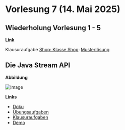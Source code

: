 # Vorlesung 7 (14. Mai 2025)

## Wiederholung Vorlesung 1 - 5

**Link**

Klausuraufgabe [Shop: Klasse Shop](https://jappuccini.github.io/java-docs/production/exam-exercises/exam-exercises-java2/class-diagrams/shop): [Musterlösung](https://github.com/appenmaier/java_wwibe224/blob/main/src/main/java/main/X05_Shop.java)

## Die Java Stream API

**Abbildung**

![image](https://github.com/user-attachments/assets/0dbfd641-d87a-4c8d-9514-f16fa2eec7aa)

**Links**

- [Doku](https://jappuccini.github.io/java-docs/production/documentation/java-stream-api)
- [Übungsaufgaben](https://jappuccini.github.io/java-docs/production/exercises/java-stream-api/)
- [Klausuraufgaben](https://jappuccini.github.io/java-docs/production/exam-exercises/exam-exercises-java2/queries/)
- [Demo](https://github.com/appenmaier/java_wwibe224/blob/main/src/main/java/main/D36_JavaStreamApi.java)
